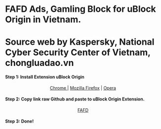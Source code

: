 # FAFD Ads, Gamling Block for uBlock Origin in Vietnam.
# Source web by Kaspersky, National Cyber Security Center of Vietnam, chongluadao.vn
  #### Step 1: Install Extension uBlock Origin
   <html> 
    <p align="center"> 
      <a href="https://chrome.google.com/webstore/detail/ublock-origin/cjpalhdlnbpafiamejdnhcphjbkeiagm/">Chrome </a> |
      <a href="https://addons.mozilla.org/en-us/firefox/addon/ublock-origin/">Mozilla Firefox</a> |
      <a href="https://addons.opera.com/en/extensions/details/ublock/">Opera</a>
    </p>
  </html>
  
 #### Step 2: Copy link raw Github and paste to uBlock Origin Extension.
  <html> 
    <p align="center"> 
      <a href="https://raw.githubusercontent.com/hungphambkc/FAFD/main/FAFD.txt">FAFD </a>
    </p>
  </html>
  
 #### Step 3: Done! 
